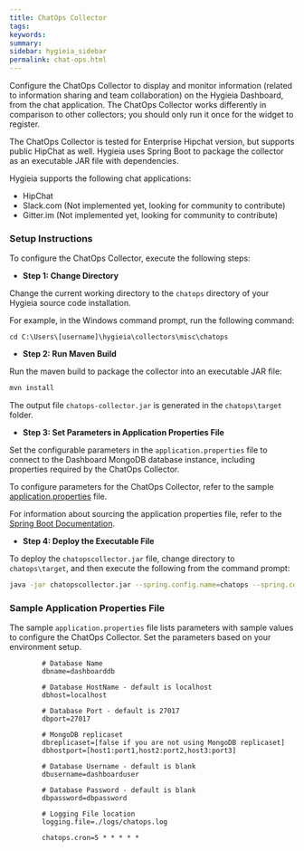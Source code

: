 ```yaml
---
title: ChatOps Collector
tags:
keywords:
summary:
sidebar: hygieia_sidebar
permalink: chat-ops.html
---
```

Configure the ChatOps Collector to display and monitor information (related to information sharing and team collaboration) on the Hygieia Dashboard, from the chat application. The ChatOps Collector works differently in comparison to other collectors; you should only run it once for the widget to register. 

The ChatOps Collector is tested for Enterprise Hipchat version, but supports public HipChat as well. Hygieia uses Spring Boot to package the collector as an executable JAR file with dependencies.

Hygieia supports the following chat applications:
 - HipChat
 - Slack.com (Not implemented yet, looking for community to contribute)
 - Gitter.im (Not implemented yet, looking for community to contribute)
 
### Setup Instructions

To configure the ChatOps Collector, execute the following steps:

*   **Step 1: Change Directory**

Change the current working directory to the `chatops` directory of your Hygieia source code installation.

For example, in the Windows command prompt, run the following command:

```
cd C:\Users\[username]\hygieia\collectors\misc\chatops
```

*   **Step 2: Run Maven Build**

Run the maven build to package the collector into an executable JAR file:

```bash
mvn install
```

The output file `chatops-collector.jar` is generated in the `chatops\target` folder.

*   **Step 3: Set Parameters in Application Properties File**

Set the configurable parameters in the `application.properties` file to connect to the Dashboard MongoDB database instance, including properties required by the ChatOps Collector.

To configure parameters for the ChatOps Collector, refer to the sample [application.properties](#sample-application-properties-file) file.

For information about sourcing the application properties file, refer to the [Spring Boot Documentation](http://docs.spring.io/spring-boot/docs/current-SNAPSHOT/reference/htmlsingle/#boot-features-external-config-application-property-files).

*   **Step 4: Deploy the Executable File**

To deploy the `chatopscollector.jar` file, change directory to `chatops\target`, and then execute the following from the command prompt:

```bash
java -jar chatopscollector.jar --spring.config.name=chatops --spring.config.location=[path to application.properties file]
``` 

### Sample Application Properties File

The sample `application.properties` file lists parameters with sample values to configure the ChatOps Collector. Set the parameters based on your environment setup.

```properties
		# Database Name
		dbname=dashboarddb

		# Database HostName - default is localhost
		dbhost=localhost

		# Database Port - default is 27017
		dbport=27017

		# MongoDB replicaset
		dbreplicaset=[false if you are not using MongoDB replicaset]
		dbhostport=[host1:port1,host2:port2,host3:port3]

		# Database Username - default is blank
		dbusername=dashboarduser

		# Database Password - default is blank
		dbpassword=dbpassword

		# Logging File location
		logging.file=./logs/chatops.log

		chatops.cron=5 * * * * *
```

